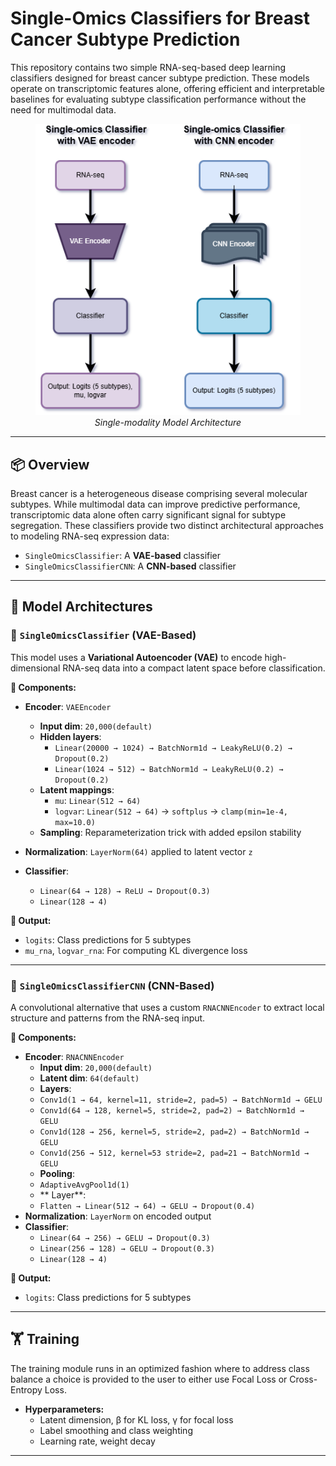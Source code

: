# Single-Omics Classifiers for Breast Cancer Subtype Prediction

This repository contains two simple RNA-seq-based deep learning classifiers designed for breast cancer subtype prediction. These models operate on transcriptomic features alone, offering efficient and interpretable baselines for evaluating subtype classification performance without the need for multimodal data.

<figure>
  <img src="VAE-CNN.png" width="600" alt="Model Architecture">
  <figcaption style="text-align:center; font-style:italic;">Single-modality Model Architecture</figcaption>
</figure>

---

## 📦 Overview

Breast cancer is a heterogeneous disease comprising several molecular subtypes. While multimodal data can improve predictive performance, transcriptomic data alone often carry significant signal for subtype segregation. These classifiers provide two distinct architectural approaches to modeling RNA-seq expression data:

- `SingleOmicsClassifier`: A **VAE-based** classifier
- `SingleOmicsClassifierCNN`: A **CNN-based** classifier

---
## 🧠 Model Architectures

### 🔹 `SingleOmicsClassifier` (VAE-Based)

This model uses a **Variational Autoencoder (VAE)** to encode high-dimensional RNA-seq data into a compact latent space before classification.

**🔧 Components:**

- **Encoder**: `VAEEncoder`
  - **Input dim**: `20,000(default)`
  - **Hidden layers**:
    - `Linear(20000 → 1024) → BatchNorm1d → LeakyReLU(0.2) → Dropout(0.2)`
    - `Linear(1024 → 512) → BatchNorm1d → LeakyReLU(0.2) → Dropout(0.2)`
  - **Latent mappings**:
    - `mu`: `Linear(512 → 64)`
    - `logvar`: `Linear(512 → 64)` → `softplus` → `clamp(min=1e-4, max=10.0)`
  - **Sampling**: Reparameterization trick with added epsilon stability

- **Normalization**: `LayerNorm(64)` applied to latent vector `z`
- **Classifier**:
  - `Linear(64 → 128) → ReLU → Dropout(0.3)`
  - `Linear(128 → 4)`

**🧾 Output:**

- `logits`: Class predictions for 5 subtypes
- `mu_rna`, `logvar_rna`: For computing KL divergence loss

---

### 🔹 `SingleOmicsClassifierCNN` (CNN-Based)

A convolutional alternative that uses a custom `RNACNNEncoder` to extract local structure and patterns from the RNA-seq input.

**🔧 Components:**

- **Encoder**: `RNACNNEncoder`
  - **Input dim**: `20,000(default)`
  - **Latent dim**: `64(default)`
  - **Layers**:
  - `Conv1d(1 → 64, kernel=11, stride=2, pad=5) → BatchNorm1d → GELU`
  - `Conv1d(64 → 128, kernel=5, stride=2, pad=2) → BatchNorm1d → GELU`
  - `Conv1d(128 → 256, kernel=5, stride=2, pad=2) → BatchNorm1d → GELU`
  - `Conv1d(256 → 512, kernel=53 stride=2, pad=21 → BatchNorm1d → GELU`
  - **Pooling**:
  - `AdaptiveAvgPool1d(1)`
  - ** Layer**:
  - `Flatten → Linear(512 → 64) → GELU → Dropout(0.4)`
- **Normalization**: `LayerNorm` on encoded output
- **Classifier**:
  - `Linear(64 → 256) → GELU → Dropout(0.3)`
  - `Linear(256 → 128) → GELU → Dropout(0.3)`
  - `Linear(128 → 4)`

**🧾 Output:**

- `logits`: Class predictions for 5 subtypes

---

## 🏋️ Training
The training module runs in an optimized fashion where to address class balance a choice is provided to the user to either use Focal Loss or Cross-Entropy Loss.
- **Hyperparameters:**
  - Latent dimension, β for KL loss, γ for focal loss
  - Label smoothing and class weighting
  - Learning rate, weight decay

---
